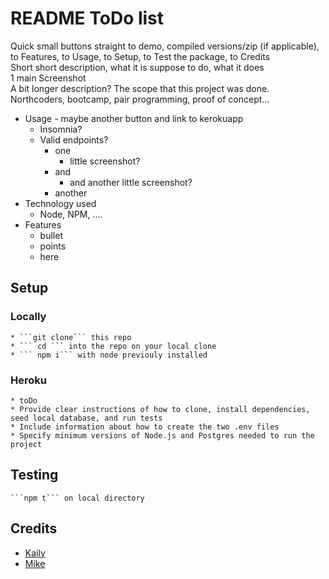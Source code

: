 # README ToDo list
 
Quick small buttons straight to demo, compiled versions/zip (if applicable), to Features, to Usage, to Setup, to Test the package, to Credits  
Short short description, what it is suppose to do, what it does  
1 main Screenshot  
A bit longer description? The scope that this project was done. Northcoders, bootcamp, pair programming, proof of concept...  
* Usage - maybe another button and link to kerokuapp
    * Insomnia?
    * Valid endpoints?
        * one
            * little screenshot?
        * and
            * and another little screenshot?
        * another
* Technology used
    * Node, NPM, ....
* Features
    * bullet
    * points
    * here
## Setup
### Locally
    * ```git clone``` this repo
    * ``` cd ``` into the repo on your local clone
    * ``` npm i``` with node previouly installed
### Heroku
    * toDo
    * Provide clear instructions of how to clone, install dependencies, seed local database, and run tests
    * Include information about how to create the two .env files
    * Specify minimum versions of Node.js and Postgres needed to run the project
## Testing
    ```npm t``` on local directory
## Credits
* [Kaily](https://kailyis.me/github)
* [Mike](https://github.com/Mike-200)